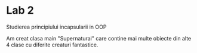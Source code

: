 # Lab 2
Studierea principiului incapsularii in OOP

Am creat clasa main "Supernatural" care contine mai multe obiecte din alte 4 clase cu diferite creaturi fantastice.

